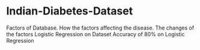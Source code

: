 # Indian-Diabetes-Dataset
Factors of Database.
How the factors affecting the disease.
The changes of the factors
Logistic Regression on Dataset
Accuracy of 80% on Logistic Regression
